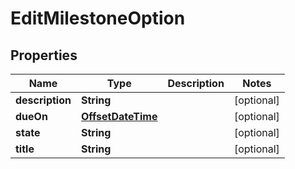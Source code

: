 # EditMilestoneOption

## Properties
Name | Type | Description | Notes
------------ | ------------- | ------------- | -------------
**description** | **String** |  |  [optional]
**dueOn** | [**OffsetDateTime**](OffsetDateTime.md) |  |  [optional]
**state** | **String** |  |  [optional]
**title** | **String** |  |  [optional]
